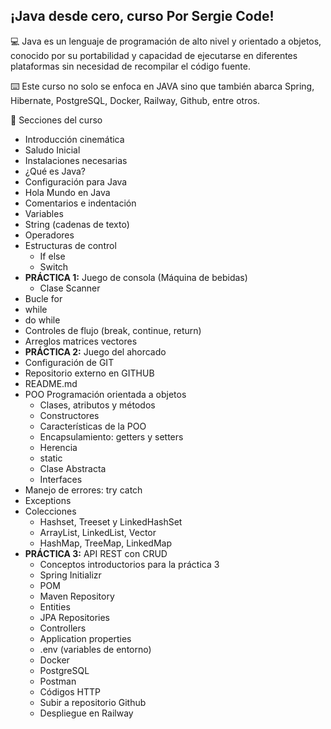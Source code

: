 ## ¡Java desde cero, curso Por Sergie Code!

💻 Java es un lenguaje de programación de alto nivel y orientado a objetos, conocido por su portabilidad y capacidad de ejecutarse en diferentes plataformas sin necesidad de recompilar el código fuente.

⌨️ Este curso no solo se enfoca en JAVA sino que también abarca Spring, Hibernate, PostgreSQL, Docker, Railway, Github, entre otros.


🔶 Secciones del curso
* Introducción cinemática
* Saludo Inicial
* Instalaciones necesarias
* ¿Qué es Java?
* Configuración para Java
* Hola Mundo en Java
* Comentarios e indentación
* Variables
* String (cadenas de texto)
* Operadores
* Estructuras de control
    * If else
    * Switch
* **PRÁCTICA 1:** Juego de consola (Máquina de bebidas)
    * Clase Scanner
* Bucle for
* while
* do while
* Controles de flujo (break, continue, return)
* Arreglos matrices vectores
* **PRÁCTICA 2:** Juego del ahorcado
* Configuración de GIT
* Repositorio externo en GITHUB
* README.md
* POO Programación orientada a objetos
    * Clases, atributos y métodos
    * Constructores
    * Características de la POO
    * Encapsulamiento: getters y setters
    * Herencia
    * static
    * Clase Abstracta
    * Interfaces
* Manejo de errores: try catch
* Exceptions
* Colecciones
    * Hashset, Treeset y LinkedHashSet
    * ArrayList, LinkedList, Vector
    * HashMap, TreeMap, LinkedMap
* **PRÁCTICA 3:** API REST con CRUD
    * Conceptos introductorios para la práctica 3
    * Spring Initializr
    * POM
    * Maven Repository
    * Entities
    * JPA Repositories
    * Controllers
    * Application properties
    * .env (variables de entorno)
    * Docker
    * PostgreSQL
    * Postman
    * Códigos HTTP
    * Subir a repositorio Github
    * Despliegue en Railway 

